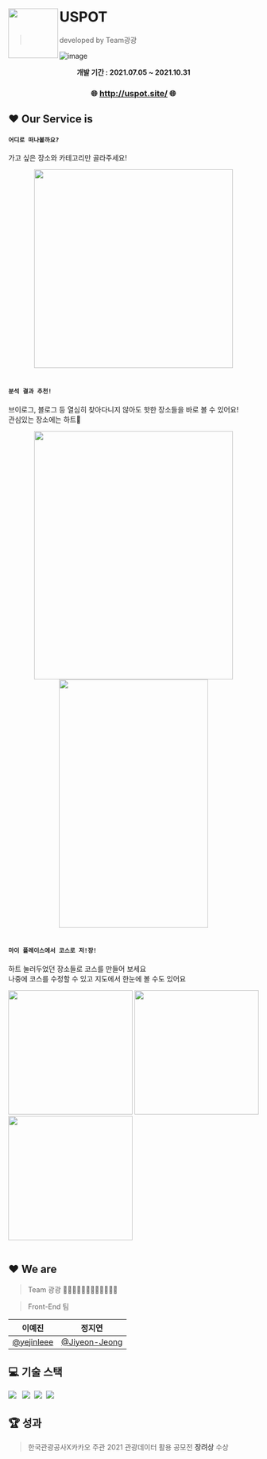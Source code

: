 # USPOT <img src="https://raw.githubusercontent.com/yejinleee/front/master/src/favicon.png" align=left width=100>
> developed by Team광광
> 
![image](https://user-images.githubusercontent.com/81412212/144614347-8afb03a0-1331-418b-a499-9a722a5412d4.png)


<div align=center>

**개발 기간 :  2021.07.05 ~ 2021.10.31**
### 🌐 http://uspot.site/ 🌐

</div>
<!-- http://uspot.site/ -->


## ❤️ Our Service is

#### `어디로 떠나볼까요?`
가고 싶은 장소와 카테고리만 골라주세요!
<div align="center">
  <img src="https://user-images.githubusercontent.com/81412212/162610576-667db7d0-213e-4c39-87b2-84ab511391e7.png" width=400>
</div  >
<br />

#### `분석 결과 추천!`
브이로그, 블로그 등 열심히 찾아다니지 않아도 핫한 장소들을 바로 볼 수 있어요!\
관심있는 장소에는 하트💛
<div align="center">
  <img src="https://user-images.githubusercontent.com/81412212/162611243-14d21fb4-7308-4ec9-9991-a04ed6ce09a5.png" width=400 height=500>
    <img src="https://user-images.githubusercontent.com/81412212/162611703-3dd507ef-8ced-4ec4-83bd-3c41cccdbf59.png" width=300 height=500>

</div>
<br />

#### `마이 플레이스에서 코스로 저!장!`
하트 눌러두었던 장소들로 코스를 만들어 보세요 \
나중에 코스를 수정할 수 있고 지도에서 한눈에 볼 수도 있어요
<div align="left">
  <img src="https://user-images.githubusercontent.com/81412212/162616245-22494e95-738b-49f5-83a3-36d34070bc25.png" width=250 height=250>
  <img src="https://user-images.githubusercontent.com/81412212/162616104-66d5a071-b7ee-4c50-bd03-8f2f4dd5a3a0.png" width=250 height=250>
  <img src="https://user-images.githubusercontent.com/81412212/162616334-b0f1bea7-743a-45d0-a53c-eaa158d0fab5.png" width=250 height=250>

</div>

<br />

## ❤️ We are
> Team 광광 👦🏻👧🏻👩🏻👱🏻‍♀️👩🏻‍🦰

> Front-End 팀


|**이예진**|**정지연**|
|:--:|:--:|
|[@yejinleee](https://github.com/yejinleee)|[@Jiyeon-Jeong](https://github.com/jeongjiyeon315)|




## 💻 기술 스택
<img src="https://img.shields.io/badge/React-61DAFB?style=for-the-badge&logo=React&logoColor=black"> &nbsp;
<img src="https://img.shields.io/badge/TypeScript-3178C6?style=for-the-badge&logo=TypeScript&logoColor=black">&nbsp;
<img src="https://img.shields.io/badge/HTML5-E34F26?style=for-the-badge&logo=HTML5&logoColor=black">&nbsp;
<img src="https://img.shields.io/badge/CSS3-1572B6?style=for-the-badge&logo=CSS3&logoColor=black">
<!-- <br />
<img src="https://img.shields.io/badge/Spring-6DB33F?style=for-the-badge&logo=Spring&logoColor=black">
<img src="https://img.shields.io/badge/SpringBoot-6DB33F?style=for-the-badge&logo=SpringBoot&logoColor=black"> -->

## 🏆 성과
> 한국관광공사X카카오 주관 2021 관광데이터 활용 공모전 **장려상** 수상

